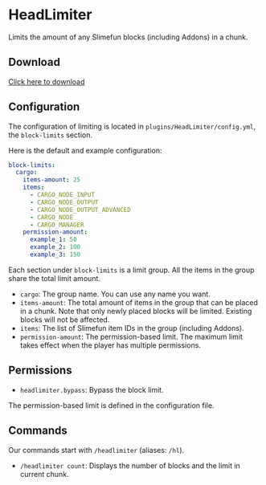 # HeadLimiter

Limits the amount of any Slimefun blocks (including Addons) in a chunk.

## Download

[Click here to download](https://blob.build/project/HeadLimiter)

## Configuration

The configuration of limiting is located in `plugins/HeadLimiter/config.yml`, the `block-limits` section.

Here is the default and example configuration:

```yaml
block-limits:
  cargo:
    items-amount: 25
    items:
      - CARGO_NODE_INPUT
      - CARGO_NODE_OUTPUT
      - CARGO_NODE_OUTPUT_ADVANCED
      - CARGO_NODE
      - CARGO_MANAGER
    permission-amount:
      example_1: 50
      example_2: 100
      example_3: 150
```

Each section under `block-limits` is a limit group. All the items in the group share the total limit amount.

- `cargo`: The group name. You can use any name you want.
- `items-amount`: The total amount of items in the group that can be placed in a chunk. Note that only newly placed blocks will be limited. Existing blocks will not be affected.
- `items`: The list of Slimefun item IDs in the group (including Addons).
- `permission-amount`: The permission-based limit. The maximum limit takes effect when the player has multiple permissions.

## Permissions

- `headlimiter.bypass`: Bypass the block limit.

The permission-based limit is defined in the configuration file.

## Commands

Our commands start with `/headlimiter` (aliases: `/hl`).

- `/headlimiter count`: Displays the number of blocks and the limit in current chunk.
